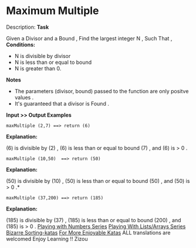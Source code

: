 # Maximum Multiple
Description:
**Task**

Given a Divisor and a Bound , Find the largest integer N , Such That ,
**Conditions:**

* N is divisible by divisor
* N is less than or equal to bound
* N is greater than 0.

**Notes**

* The parameters (divisor, bound) passed to the function are only positve values .
* It's guaranteed that a divisor is Found .

**Input >> Output Examples**

```maxMultiple (2,7) ==> return (6)```

**Explanation:**

(6) is divisible by (2) , (6) is less than or equal to bound (7) , and (6) is > 0 .

```maxMultiple (10,50)  ==> return (50)```

**Explanation:**

(50) is divisible by (10) , (50) is less than or equal to bound (50) , and (50) is > 0 .*

```maxMultiple (37,200) ==> return (185)```

**Explanation:**

(185) is divisible by (37) , (185) is less than or equal to bound (200) , and (185) is > 0 .
[Playing with Numbers Series](https://www.codewars.com/collections/playing-with-numbers)
[Playing With Lists/Arrays Series](https://www.codewars.com/collections/playing-with-lists-slash-arrays)
[Bizarre Sorting-katas](https://www.codewars.com/collections/bizarre-sorting-katas)
[For More Enjoyable Katas](http://www.codewars.com/users/MrZizoScream/authored)
ALL translations are welcomed
Enjoy Learning !!
Zizou
